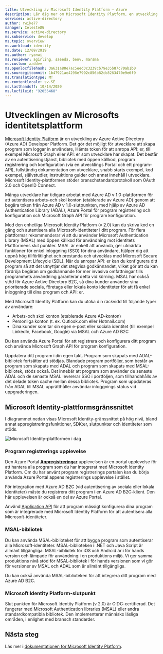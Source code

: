 ```yaml
---
title: Utveckling av Microsoft Identity Platform – Azure
description: Lär dig mer om Microsoft Identity Platform, en utveckling av identitets tjänsten för Azure Active Directory (Azure AD) och Developer Platform.
services: active-directory
author: rwike77
manager: CelesteDG
ms.service: active-directory
ms.subservice: develop
ms.topic: overview
ms.workload: identity
ms.date: 12/09/2019
ms.author: ryanwi
ms.reviewer: agirling, saeeda, benv, marsma
ms.custom: aaddev
ms.openlocfilehash: 3a631a80e7ac5eed3c3239cb79e35b87c70ab1b0
ms.sourcegitcommit: 1b47921ae4298e7992c856b82cb8263470e9e6f9
ms.translationtype: MT
ms.contentlocale: sv-SE
ms.lasthandoff: 10/14/2020
ms.locfileid: "92055468"
---
```

# <a name="evolution-of-microsoft-identity-platform"></a>Utvecklingen av Microsofts identitetsplattform

[Microsoft Identity Platform](../develop/index.yml) är en utveckling av Azure Active Directory (Azure AD) Developer Platform. Det gör det möjligt för utvecklare att skapa program som loggar in användare, Hämta token för att anropa API: er, till exempel Microsoft Graph eller API: er som utvecklare har skapat. Det består av en autentiseringstjänst, bibliotek med öppen källkod, program registrering och konfiguration (via en utvecklings Portal och ett program-API), fullständig dokumentation om utvecklare, snabb starts exempel, kod exempel, självstudier, instruktions guider och annat innehåll i utvecklare. Microsoft Identity-plattformen stöder branschstandardprotokoll som OAuth 2.0 och OpenID Connect.

Många utvecklare har tidigare arbetat med Azure AD v 1.0-plattformen för att autentisera arbets-och skol konton (etablerade av Azure AD) genom att begära token från Azure AD v 1.0-slutpunkten, med hjälp av Azure AD Authentication Library (ADAL), Azure Portal för program registrering och konfiguration och Microsoft Graph API för program konfiguration.

Med den enhetliga Microsoft Identity Platform (v 2.0) kan du skriva kod en gång och autentisera alla Microsoft-identiteter i ditt program. För flera plattformar rekommenderar vi att du använder Microsoft Authentication Library (MSAL) med öppen källkod för användning mot identitets Plattformens slut punkter. MSAL är enkelt att använda, ger utmärkta funktioner för enkel inloggning (SSO) för dina användare, hjälper dig att uppnå hög tillförlitlighet och prestanda och utvecklas med Microsoft Secure Development Lifecycle (SDL). När du anropar API: er kan du konfigurera ditt program så att det utnyttjar det stegvisa godkännandet, vilket gör att du kan fördröja begäran om godkännande för mer invasiva omfattningar tills programmets användning garanterar detta vid körning.  MSAL har också stöd för Azure Active Directory B2C, så dina kunder använder sina prioriterade sociala, företags eller lokala konto identiteter för att få enkel inloggning till dina program och API: er.

Med Microsoft Identity Platform kan du utöka din räckvidd till följande typer av användare:

- Arbets-och skol konton (etablerade Azure AD-konton)
- Personliga konton (t. ex. Outlook.com eller Hotmail.com)
- Dina kunder som tar sin egen e-post eller sociala identitet (till exempel LinkedIn, Facebook, Google) via MSAL och Azure AD B2C

Du kan använda Azure Portal för att registrera och konfigurera ditt program och använda Microsoft Graph API för program konfiguration.

Uppdatera ditt program i din egen takt. Program som skapats med ADAL-bibliotek fortsätter att stödjas. Blandade program portföljer, som består av program som skapats med ADAL och program som skapats med MSAL-bibliotek, stöds också. Det innebär att program som använder de senaste ADAL och de senaste MSAL levererar SSO i portföljen, som tillhandahålls av det delade token cache mellan dessa bibliotek. Program som uppdateras från ADAL till MSAL upprätthåller användar inloggnings status vid uppgraderingen.

## <a name="microsoft-identity-platform-experience"></a>Microsoft Identity-plattformsgränssnittet

I diagrammet nedan visas Microsoft Identity-gränssnittet på hög nivå, bland annat appregistreringsfunktioner, SDK:er, slutpunkter och identiteter som stöds.

![Microsoft Identity-plattformen i dag](./media/about-microsoft-identity-platform/about-microsoft-identity-platform.svg)

### <a name="app-registration-experience"></a>Program registrerings upplevelse

Den Azure Portal **[Appregistreringar](https://go.microsoft.com/fwlink/?linkid=2083908)** upplevelsen är en portal upplevelse för att hantera alla program som du har integrerat med Microsoft Identity Platform. Om du har använt program registrerings portalen kan du börja använda Azure Portal appens registrerings upplevelse i stället.

För integration med Azure AD B2C (vid autentisering av sociala eller lokala identiteter) måste du registrera ditt program i en Azure AD B2C-klient. Den här upplevelsen är också en del av Azure Portal.

Använd [Application API](/graph/api/resources/application) för att program mässigt konfigurera dina program som är integrerade med Microsoft Identity Platform för att autentisera alla Microsoft-identiteter.

### <a name="msal-libraries"></a>MSAL-bibliotek

Du kan använda MSAL-biblioteket för att bygga program som autentiserar alla Microsoft-identiteter. MSAL-biblioteken i .NET och Java Script är allmänt tillgängliga. MSAL-bibliotek för iOS och Android är i för hands version och lämpade för användning i en produktions miljö. Vi ger samma produktions nivå stöd för MSAL-bibliotek i för hands versionen som vi gör för versioner av MSAL och ADAL som är allmänt tillgängliga.

Du kan också använda MSAL-biblioteken för att integrera ditt program med Azure AD B2C.

### <a name="microsoft-identity-platform-endpoint"></a>Microsoft Identity Platform-slutpunkt

Slut punkten för Microsoft Identity Platform (v 2.0) är OIDC-certifierad. Det fungerar med Microsoft Authentication libraries (MSAL) eller andra standardkompatibla bibliotek. Den implementerar människo läsliga områden, i enlighet med bransch standarder.

## <a name="next-steps"></a>Nästa steg

Läs mer i [dokumentationen för Microsoft Identity Platform](../develop/index.yml).

